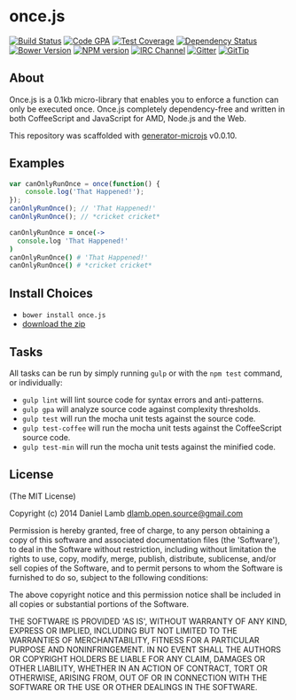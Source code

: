# once.js
[![Build Status][build-image]][build-url]
[![Code GPA][gpa-image]][gpa-url]
[![Test Coverage][coverage-image]][coverage-url]
[![Dependency Status][depstat-image]][depstat-url]
[![Bower Version][bower-image]][bower-url]
[![NPM version][npm-image]][npm-url]
[![IRC Channel][irc-image]][irc-url]
[![Gitter][gitter-image]][gitter-url]
[![GitTip][tip-image]][tip-url]

## About

Once.js is a 0.1kb micro-library that enables you to enforce a function can only be executed once. Once.js completely dependency-free and written in both CoffeeScript and JavaScript for AMD, Node.js and the Web.

This repository was scaffolded with [generator-microjs](https://github.com/daniellmb/generator-microjs) v0.0.10.

## Examples

```JavaScript
var canOnlyRunOnce = once(function() {
	console.log('That Happened!');
});
canOnlyRunOnce(); // 'That Happened!'
canOnlyRunOnce(); // *cricket cricket*
```

```CoffeeScript
canOnlyRunOnce = once(->
  console.log 'That Happened!'
)
canOnlyRunOnce() # 'That Happened!'
canOnlyRunOnce() # *cricket cricket*
```

## Install Choices
- `bower install once.js`
- [download the zip](https://github.com/daniellmb/once.js/archive/master.zip)

## Tasks

All tasks can be run by simply running `gulp` or with the `npm test` command, or individually:

  * `gulp lint` will lint source code for syntax errors and anti-patterns.
  * `gulp gpa` will analyze source code against complexity thresholds.
  * `gulp test` will run the mocha unit tests against the source code.
  * `gulp test-coffee` will run the mocha unit tests against the CoffeeScript source code.
  * `gulp test-min` will run the mocha unit tests against the minified code.

## License

(The MIT License)

Copyright (c) 2014 Daniel Lamb dlamb.open.source@gmail.com

Permission is hereby granted, free of charge, to any person obtaining
a copy of this software and associated documentation files (the
'Software'), to deal in the Software without restriction, including
without limitation the rights to use, copy, modify, merge, publish,
distribute, sublicense, and/or sell copies of the Software, and to
permit persons to whom the Software is furnished to do so, subject to
the following conditions:

The above copyright notice and this permission notice shall be
included in all copies or substantial portions of the Software.

THE SOFTWARE IS PROVIDED 'AS IS', WITHOUT WARRANTY OF ANY KIND,
EXPRESS OR IMPLIED, INCLUDING BUT NOT LIMITED TO THE WARRANTIES OF
MERCHANTABILITY, FITNESS FOR A PARTICULAR PURPOSE AND NONINFRINGEMENT.
IN NO EVENT SHALL THE AUTHORS OR COPYRIGHT HOLDERS BE LIABLE FOR ANY
CLAIM, DAMAGES OR OTHER LIABILITY, WHETHER IN AN ACTION OF CONTRACT,
TORT OR OTHERWISE, ARISING FROM, OUT OF OR IN CONNECTION WITH THE
SOFTWARE OR THE USE OR OTHER DEALINGS IN THE SOFTWARE.



[build-url]: https://travis-ci.org/daniellmb/once.js
[build-image]: http://img.shields.io/travis/daniellmb/once.js.png

[gpa-url]: https://codeclimate.com/github/daniellmb/once.js
[gpa-image]: http://img.shields.io/codeclimate/github/daniellmb/once.js.png

[coverage-url]: https://codeclimate.com/github/daniellmb/once.js/code?sort=covered_percent&sort_direction=desc
[coverage-image]: http://img.shields.io/codeclimate/coverage/github/daniellmb/once.js.png

[depstat-url]: https://david-dm.org/daniellmb/once.js
[depstat-image]: https://david-dm.org/daniellmb/once.js.png?theme=shields.io

[issues-url]: https://github.com/daniellmb/once.js/issues
[issues-image]: http://img.shields.io/github/issues/daniellmb/once.js.png

[bower-url]: http://bower.io/search/?q=once.js
[bower-image]: https://badge.fury.io/bo/once.js.png

[downloads-url]: https://www.npmjs.org/package/once.js
[downloads-image]: http://img.shields.io/npm/dm/once.js.png

[npm-url]: https://www.npmjs.org/package/once.js
[npm-image]: https://badge.fury.io/js/once.js.png

[irc-url]: http://webchat.freenode.net/?channels=once.js
[irc-image]: http://img.shields.io/badge/irc-%23microseed-brightgreen.png

[gitter-url]: https://gitter.im/daniellmb/once.js
[gitter-image]: http://img.shields.io/badge/gitter-daniellmb/once.js-brightgreen.png

[tip-url]: https://www.gittip.com/daniellmb
[tip-image]: http://img.shields.io/gittip/daniellmb.png